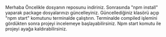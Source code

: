 Merhaba
Öncelikle dosyanın reposunu indiriniz.
Sonrasında "npm install" yaparak package dosyalarınızı güncelleyiniz.
Güncellediğiniz klasörü açıp "npm start" komutunu terminalde çalıştırın.
Terminalde compiled işlemini gördükten sonra projeyi incelemeye başlayabilirsiniz.
Npm start komutu ile projeyi ayağa kaldırabilirsiniz.


